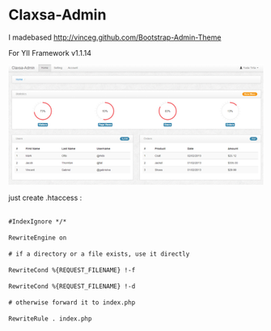 Claxsa-Admin
============

I made​based http://vinceg.github.com/Bootstrap-Admin-Theme

For YII Framework v1.1.14


![GitHub Logo](/images/admin.png)

just create .htaccess :

```.htaccess

#IndexIgnore */*

RewriteEngine on

# if a directory or a file exists, use it directly

RewriteCond %{REQUEST_FILENAME} !-f

RewriteCond %{REQUEST_FILENAME} !-d

# otherwise forward it to index.php

RewriteRule . index.php

```










